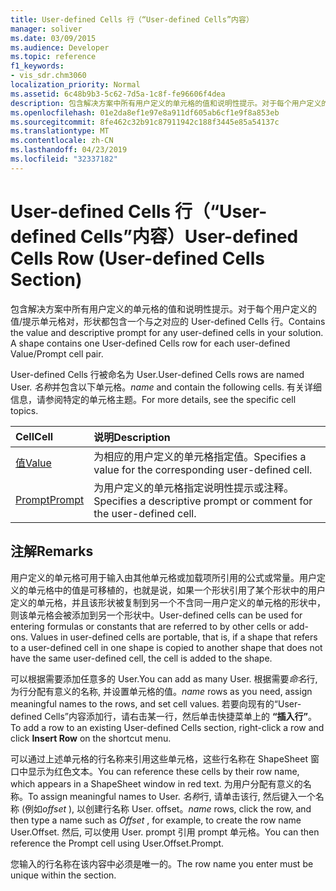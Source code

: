 ```yaml
---
title: User-defined Cells 行（“User-defined Cells”内容）
manager: soliver
ms.date: 03/09/2015
ms.audience: Developer
ms.topic: reference
f1_keywords:
- vis_sdr.chm3060
localization_priority: Normal
ms.assetid: 6c48b9b3-5c62-7d5a-1c8f-fe96606f4dea
description: 包含解决方案中所有用户定义的单元格的值和说明性提示。对于每个用户定义的值/提示单元格对，形状都包含一个与之对应的 User-defined Cells 行。
ms.openlocfilehash: 01e2da8ef1e97e8a911df605ab6cf1e9f8a853eb
ms.sourcegitcommit: 8fe462c32b91c87911942c188f3445e85a54137c
ms.translationtype: MT
ms.contentlocale: zh-CN
ms.lasthandoff: 04/23/2019
ms.locfileid: "32337182"
---
```

# <a name="user-defined-cells-row-user-defined-cells-section"></a><span data-ttu-id="e001c-104">User-defined Cells 行（“User-defined Cells”内容）</span><span class="sxs-lookup"><span data-stu-id="e001c-104">User-defined Cells Row (User-defined Cells Section)</span></span>

<span data-ttu-id="e001c-p102">包含解决方案中所有用户定义的单元格的值和说明性提示。对于每个用户定义的值/提示单元格对，形状都包含一个与之对应的 User-defined Cells 行。</span><span class="sxs-lookup"><span data-stu-id="e001c-p102">Contains the value and descriptive prompt for any user-defined cells in your solution. A shape contains one User-defined Cells row for each user-defined Value/Prompt cell pair.</span></span>
  
<span data-ttu-id="e001c-107">User-defined Cells 行被命名为 User.</span><span class="sxs-lookup"><span data-stu-id="e001c-107">User-defined Cells rows are named User.</span></span> <span data-ttu-id="e001c-108">*名称*并包含以下单元格。</span><span class="sxs-lookup"><span data-stu-id="e001c-108">*name*  and contain the following cells.</span></span> <span data-ttu-id="e001c-109">有关详细信息，请参阅特定的单元格主题。</span><span class="sxs-lookup"><span data-stu-id="e001c-109">For more details, see the specific cell topics.</span></span> 
  
|<span data-ttu-id="e001c-110">**Cell**</span><span class="sxs-lookup"><span data-stu-id="e001c-110">**Cell**</span></span>|<span data-ttu-id="e001c-111">**说明**</span><span class="sxs-lookup"><span data-stu-id="e001c-111">**Description**</span></span>|
|:-----|:-----|
|[<span data-ttu-id="e001c-112">值</span><span class="sxs-lookup"><span data-stu-id="e001c-112">Value</span></span>](value-cell-user-defined-cells-section.md) <br/> |<span data-ttu-id="e001c-113">为相应的用户定义的单元格指定值。</span><span class="sxs-lookup"><span data-stu-id="e001c-113">Specifies a value for the corresponding user-defined cell.</span></span>  <br/> |
|[<span data-ttu-id="e001c-114">Prompt</span><span class="sxs-lookup"><span data-stu-id="e001c-114">Prompt</span></span>](prompt-cell-user-defined-cells-section.md) <br/> |<span data-ttu-id="e001c-115">为用户定义的单元格指定说明性提示或注释。</span><span class="sxs-lookup"><span data-stu-id="e001c-115">Specifies a descriptive prompt or comment for the user-defined cell.</span></span>  <br/> |
   
## <a name="remarks"></a><span data-ttu-id="e001c-116">注解</span><span class="sxs-lookup"><span data-stu-id="e001c-116">Remarks</span></span>

<span data-ttu-id="e001c-p104">用户定义的单元格可用于输入由其他单元格或加载项所引用的公式或常量。用户定义的单元格中的值是可移植的，也就是说，如果一个形状引用了某个形状中的用户定义的单元格，并且该形状被复制到另一个不含同一用户定义的单元格的形状中，则该单元格会被添加到另一个形状中。</span><span class="sxs-lookup"><span data-stu-id="e001c-p104">User-defined cells can be used for entering formulas or constants that are referred to by other cells or add-ons. Values in user-defined cells are portable, that is, if a shape that refers to a user-defined cell in one shape is copied to another shape that does not have the same user-defined cell, the cell is added to the shape.</span></span>
  
 <span data-ttu-id="e001c-119">可以根据需要添加任意多的 User.</span><span class="sxs-lookup"><span data-stu-id="e001c-119">You can add as many User.</span></span>  <span data-ttu-id="e001c-120">根据需要*命名*行, 为行分配有意义的名称, 并设置单元格的值。</span><span class="sxs-lookup"><span data-stu-id="e001c-120">*name*  rows as you need, assign meaningful names to the rows, and set cell values.</span></span> <span data-ttu-id="e001c-121">若要向现有的“User-defined Cells”内容添加行，请右击某一行，然后单击快捷菜单上的 **“插入行”**。</span><span class="sxs-lookup"><span data-stu-id="e001c-121">To add a row to an existing User-defined Cells section, right-click a row and click **Insert Row** on the shortcut menu.</span></span> 
  
<span data-ttu-id="e001c-122">可以通过上述单元格的行名称来引用这些单元格，这些行名称在 ShapeSheet 窗口中显示为红色文本。</span><span class="sxs-lookup"><span data-stu-id="e001c-122">You can reference these cells by their row name, which appears in a ShapeSheet window in red text.</span></span> <span data-ttu-id="e001c-123">为用户分配有意义的名称。</span><span class="sxs-lookup"><span data-stu-id="e001c-123">To assign meaningful names to User.</span></span> <span data-ttu-id="e001c-124">*名称*行, 请单击该行, 然后键入一个名称 (例如*offset* ), 以创建行名称 User. offset。</span><span class="sxs-lookup"><span data-stu-id="e001c-124">*name*  rows, click the row, and then type a name such as  *Offset*  , for example, to create the row name User.Offset.</span></span> <span data-ttu-id="e001c-125">然后, 可以使用 User. prompt 引用 prompt 单元格。</span><span class="sxs-lookup"><span data-stu-id="e001c-125">You can then reference the Prompt cell using User.Offset.Prompt.</span></span> 
  
<span data-ttu-id="e001c-126">您输入的行名称在该内容中必须是唯一的。</span><span class="sxs-lookup"><span data-stu-id="e001c-126">The row name you enter must be unique within the section.</span></span>
  

